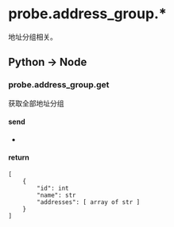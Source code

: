 probe.address_group.*
====================

地址分组相关。

## Python -> Node

### probe.address_group.get

获取全部地址分组

#### send

-

#### return

```
[
    {
        "id": int
        "name": str
        "addresses": [ array of str ]
    }
]
```
